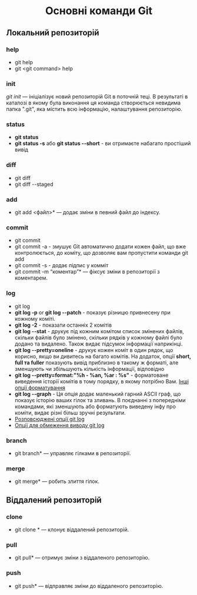<h1 style = 'text-align: center'><b> Основні команди Git</b></h1>

## **Локальний репозиторій**

### help

* git help
* git <git command\> help

### init
*git init* — ініціалізує новий репозиторій Git в поточній теці. В результаті в каталозі в якому була виконання ця команда створюється невидима папка ".git", яка містить всю інформацію, налаштування репозиторію.

### status
* **git status**
* **git status -s** або **git status --short** - ви отримаєте набагато простіший вивід

### diff
* git diff
* git diff --staged

### add

* git add <файл>* — додає зміни в певний файл до індексу.

### commit
* git commit
* git commit -a - змушує Git автоматично додати кожен файл, що вже контролюється, до коміту, що дозволяє вам пропустити команди git add
* git commit -s - додає підпис у комміт
* git commit -m “коментар”* — фіксує зміни в репозиторії з коментарем.

### log
* git log
* **git log -p** or **git log --patch** - показує різницю привнесену при кожному коміті.
* **git log -2** - показати останніх 2 комітів
* **git log --stat** - друкує під кожним комітом список змінених файлів, скільки файлів було змінено, скільки рядків у кожному файлі було додано та видалено. Також видає підсумок інформації наприкінці.
* **git log --pretty=oneline** - друкує кожен коміт в один рядок, що корисно, якщо ви дивитесь на багато комітів. На додаток, опції **short, full та fuller** показують вивід приблизно в такому ж форматі, але зменшують чи збільшують кількість інформації, відповідно
* **git log --pretty=format:"%h - %an, %ar : %s"** - форматоване виведення історії комітів в тому порядку, в якому потрібно Вам. [Інші опції форматування](https://git-scm.com/book/uk/v2/%d0%9e%d1%81%d0%bd%d0%be%d0%b2%d0%b8-Git-%d0%9f%d0%b5%d1%80%d0%b5%d0%b3%d0%bb%d1%8f%d0%b4-%d1%96%d1%81%d1%82%d0%be%d1%80%d1%96%d1%97-%d0%ba%d0%be%d0%bc%d1%96%d1%82%d1%96%d0%b2#pretty_format) 
* **git log --graph** - Ця опція додає маленький гарний ASCII граф, що показує історію ваших гілок та зливань. В поєднанні з попередніми командами, які зменшують або форматують виведену інфу про коміти, видає різні більш зручні результати.
* [ Розповсюджені опції git log](https://git-scm.com/book/uk/v2/%d0%9e%d1%81%d0%bd%d0%be%d0%b2%d0%b8-Git-%d0%9f%d0%b5%d1%80%d0%b5%d0%b3%d0%bb%d1%8f%d0%b4-%d1%96%d1%81%d1%82%d0%be%d1%80%d1%96%d1%97-%d0%ba%d0%be%d0%bc%d1%96%d1%82%d1%96%d0%b2#log_options)
* [ Опції для обмеження виводу git log](https://git-scm.com/book/uk/v2/%d0%9e%d1%81%d0%bd%d0%be%d0%b2%d0%b8-Git-%d0%9f%d0%b5%d1%80%d0%b5%d0%b3%d0%bb%d1%8f%d0%b4-%d1%96%d1%81%d1%82%d0%be%d1%80%d1%96%d1%97-%d0%ba%d0%be%d0%bc%d1%96%d1%82%d1%96%d0%b2#limit_options)

### branch
* git branch* — управляє гілками в репозиторії.

### merge
* git merge* — робить злиття гілок.

## **Віддалений репозиторій**

### clone

* git clone <URL>* — клонує віддалений репозиторій.

### pull

* git pull* — отримує зміни з віддаленого репозиторію.

### push
* git push* — відправляє зміни до віддаленого репозиторію.



